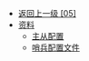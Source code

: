 - [返回上一级 [05]](go语言学习/Redis/05/)
- [资料](go语言学习/Redis/05/资料/)
  - [主从配置](go语言学习/Redis/05/资料/主从配置/)
  - [哨兵配置文件](go语言学习/Redis/05/资料/哨兵配置文件/)
